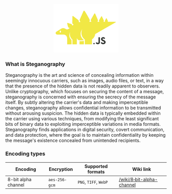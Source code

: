 <div align="center"><img src="/readme/steg-logo.svg" width="40%"/></div>

### What is Steganography
Steganography is the art and science of concealing information within seemingly innocuous carriers, such as images, audio files, or text, in a way that the presence of the hidden data is not readily apparent to observers. Unlike cryptography, which focuses on securing the content of a message, steganography is concerned with ensuring the secrecy of the message itself. By subtly altering the carrier's data and making imperceptible changes, steganography allows confidential information to be transmitted without arousing suspicion. The hidden data is typically embedded within the carrier using various techniques, from modifying the least significant bits of binary data to exploiting imperceptible variations in media formats. Steganography finds applications in digital security, covert communication, and data protection, where the goal is to maintain confidentiality by keeping the message's existence concealed from unintended recipients.

### Encoding types

Encoding | Encryption | Supported formats | Wiki link
--- | --- | --- | ---
8-bit alpha channel | `aes-256-gcm` | `PNG`, `TIFF`, `WebP` | [/wiki/8‐bit-alpha-channel](https://github.com/NotReeceHarris/stega.js/wiki/8%E2%80%90bit-alpha-channel)
